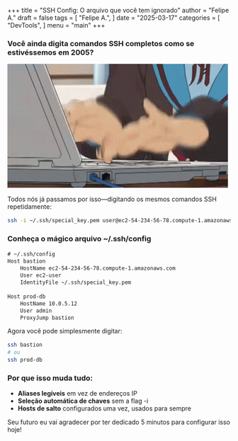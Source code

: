 +++
title = "SSH Config: O arquivo que você tem ignorado"
author = "Felipe A."
draft = false
tags = [
    "Felipe A.",
]
date = "2025-03-17"
categories = [
    "DevTools",
]
menu = "main"
+++

### Você ainda digita comandos SSH completos como se estivéssemos em 2005?

![meme](/images/typing-furiously.gif)

Todos nós já passamos por isso—digitando os mesmos comandos SSH repetidamente:

```bash
ssh -i ~/.ssh/special_key.pem user@ec2-54-234-56-78.compute-1.amazonaws.com
```

### Conheça o mágico arquivo ~/.ssh/config

```
# ~/.ssh/config
Host bastion
    HostName ec2-54-234-56-78.compute-1.amazonaws.com
    User ec2-user
    IdentityFile ~/.ssh/special_key.pem

Host prod-db
    HostName 10.0.5.12
    User admin
    ProxyJump bastion
```

Agora você pode simplesmente digitar:

```bash
ssh bastion
# ou
ssh prod-db
```

### Por que isso muda tudo:

- **Aliases legíveis** em vez de endereços IP
- **Seleção automática de chaves** sem a flag -i
- **Hosts de salto** configurados uma vez, usados para sempre

Seu futuro eu vai agradecer por ter dedicado 5 minutos para configurar isso hoje!
